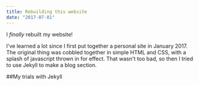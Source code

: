 ```yaml
---
title: Rebuilding this website
date: "2017-07-01"
---
```


I _finally_ rebuilt my website!

I've learned a lot since I first put together a personal site in January 2017. The original thing was cobbled together in simple HTML and CSS, with a splash of javascript thrown in for effect. That wasn't too bad, so then I tried to use Jekyll to make a blog section.

##My trials with Jekyll

